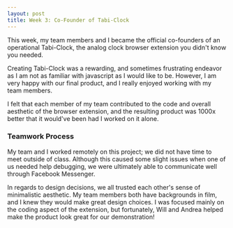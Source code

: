 ```yaml
---
layout: post
title: Week 3: Co-Founder of Tabi-Clock
---
```

This week, my team members and I became the official co-founders of an operational Tabi-Clock, the analog clock browser
extension you didn't know you needed.

Creating Tabi-Clock was a rewarding, and sometimes frustrating endeavor as I am not as familiar with javascript as
I would like to be. However, I am very happy with our final product, and I really enjoyed working with my team members.

I felt that each member of my team contributed to the code and overall aesthetic of the browser extension, and the resulting product was 1000x better that it would've been had I worked on it alone.

### Teamwork Process
My team and I worked remotely on this project; we did not have time to meet outside of class. Although this caused some slight issues when one of us needed help debugging, we were ultimately able to communicate well through Facebook Messenger.

In regards to design decisions, we all trusted each other's sense of minimalistic aesthetic. My team members both have backgrounds in film, and I knew they would make great design choices. I was focused mainly on the coding
aspect of the extension, but fortunately, Will and Andrea helped make the product look great for our demonstration!
